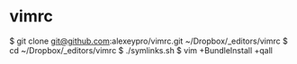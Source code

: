vimrc
=====


$ git clone git@github.com:alexeypro/vimrc.git ~/Dropbox/_editors/vimrc
$ cd ~/Dropbox/_editors/vimrc
$ ./symlinks.sh
$ vim +BundleInstall +qall
